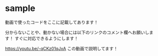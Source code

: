 # sample
動画で使ったコードをここに記載してあります！

分からないことや、動かない場合には以下のリンクのコメント欄へお願いします！
すぐに対応できるようにします！

https://youtu.be/-qCKz01qJxA
この動画で説明してます！
